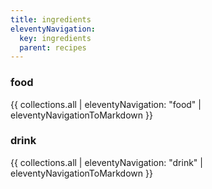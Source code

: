 ```yaml
---
title: ingredients
eleventyNavigation:
  key: ingredients
  parent: recipes
---
```


### food

{{ collections.all | eleventyNavigation: "food" | eleventyNavigationToMarkdown }}

### drink

{{ collections.all | eleventyNavigation: "drink" | eleventyNavigationToMarkdown }}